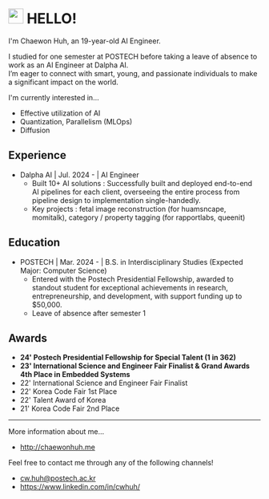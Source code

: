 # <img src="https://raw.githubusercontent.com/MartinHeinz/MartinHeinz/master/wave.gif" width="30px" height="30px"> HELLO!

I'm Chaewon Huh, an 19-year-old AI Engineer.

I studied for one semester at POSTECH before taking a leave of absence to work as an AI Engineer at Dalpha AI.  
I’m eager to connect with smart, young, and passionate individuals to make a significant impact on the world.

I'm currently interested in...  
- Effective utilization of AI
- Quantization, Parallelism (MLOps)
- Diffusion
  

## Experience
- Dalpha AI | Jul. 2024 - | AI Engineer
  - Built 10+ AI solutions : Successfully built and deployed end-to-end AI pipelines for each client, overseeing the entire process from pipeline design to implementation single-handedly.
  - Key projects : fetal image reconstruction (for huamsncape, momitalk), category / property tagging (for rapportlabs, queenit)

## Education
- POSTECH | Mar. 2024 - | B.S. in Interdisciplinary Studies (Expected Major: Computer Science)
  - Entered with the Postech Presidential Fellowship, awarded to standout student for exceptional achievements in research, entrepreneurship, and development, with support funding up to $50,000.
  - Leave of absence after semester 1



## Awards
- **24' Postech Presidential Fellowship for Special Talent (1 in 362)**  
- **23' International Science and Engineer Fair Finalist & Grand Awards 4th Place in Embedded Systems**  
- 22' International Science and Engineer Fair Finalist  
- 22' Korea Code Fair 1st Place  
- 22' Talent Award of Korea  
- 21' Korea Code Fair 2nd Place  



---

More information about me...  
- http://chaewonhuh.me

Feel free to contact me through any of the following channels!  
- cw.huh@postech.ac.kr  
- https://www.linkedin.com/in/cwhuh/

